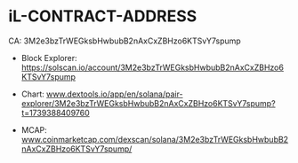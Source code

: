 # iL-CONTRACT-ADDRESS
CA: 3M2e3bzTrWEGksbHwbubB2nAxCxZBHzo6KTSvY7spump

* Block Explorer: https://solscan.io/account/3M2e3bzTrWEGksbHwbubB2nAxCxZBHzo6KTSvY7spump

* Chart: www.dextools.io/app/en/solana/pair-explorer/3M2e3bzTrWEGksbHwbubB2nAxCxZBHzo6KTSvY7spump?t=1739388409760

* MCAP: www.coinmarketcap.com/dexscan/solana/3M2e3bzTrWEGksbHwbubB2nAxCxZBHzo6KTSvY7spump/


